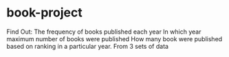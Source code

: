 # book-project
Find Out:
The frequency of books published each year
In which year maximum number of books were published
How many book were published based on ranking in a particular year.
From 3 sets of data
